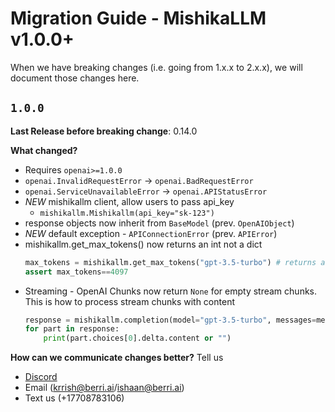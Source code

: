 # Migration Guide - MishikaLLM v1.0.0+ 

When we have breaking changes (i.e. going from 1.x.x to 2.x.x), we will document those changes here.


## `1.0.0` 

**Last Release before breaking change**: 0.14.0

**What changed?**

- Requires `openai>=1.0.0`
- `openai.InvalidRequestError` → `openai.BadRequestError`
- `openai.ServiceUnavailableError` → `openai.APIStatusError`
- *NEW* mishikallm client, allow users to pass api_key
    - `mishikallm.Mishikallm(api_key="sk-123")`
- response objects now inherit from `BaseModel` (prev. `OpenAIObject`)
- *NEW* default exception - `APIConnectionError` (prev. `APIError`)
- mishikallm.get_max_tokens() now returns an int not a dict
    ```python
    max_tokens = mishikallm.get_max_tokens("gpt-3.5-turbo") # returns an int not a dict 
    assert max_tokens==4097
    ```
- Streaming - OpenAI Chunks now return `None` for empty stream chunks. This is how to process stream chunks with content
    ```python
    response = mishikallm.completion(model="gpt-3.5-turbo", messages=messages, stream=True)
    for part in response:
        print(part.choices[0].delta.content or "")
    ```

**How can we communicate changes better?**
Tell us
- [Discord](https://discord.com/invite/wuPM9dRgDw)
- Email (krrish@berri.ai/ishaan@berri.ai)
- Text us (+17708783106)

